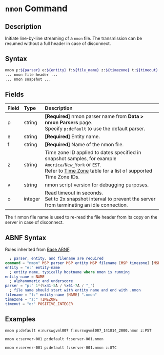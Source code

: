 # `nmon` Command

## Description

Initiate line-by-line streaming of a `nmon` file. The transmission can be resumed without a full header in case of disconnect.

## Syntax

```bash
nmon p:${parser} e:${entity} f:${file_name} z:${timezone} t:${timeout}
... nmon file header ...
... nmon snapshot ...
```

## Fields

| **Field** | **Type** | **Description**                            |
|:---|:---|:---|
| p         | string          | **[Required]**  nmon parser name from **Data > nmon Parsers** page. <br>Specify `p:default` to use the default parser. |
| e         | string          | **[Required]**  Entity name.                                     |
| f         | string          | **[Required]**  Name of the nmon file.                      |
| z         | string          | Time zone ID applied to dates specified in snapshot samples, for example `America/New_York` or `EST`.<br>Refer to [Time Zone](../../shared/timezone-list.md) table for a list of supported Time Zone IDs.|
| v         | string          | nmon script version for debugging purposes. |
| o         | integer         | Read timeout in seconds. <br>Set to 2x snapshot interval to prevent the server from terminating an idle connection.|

The `f` nmon file name is used to re-read the file header from its copy on the server in case of disconnect.

## ABNF Syntax

Rules inherited from [Base ABNF](base-abnf.md).

```elm
  ; parser, entity, and filename are required
command = "nmon" MSP parser MSP entity MSP filename [MSP timezone] [MSP timeout]
entity = "e:" entity-name
  ; entity name, typically hostname where nmon is running
entity-name = NAME
  ; alphanumeric and underscore
parser = "p:" 1*(%x41-5A / %x61-7A / "_")
  ; file name should start with entity name and end with .nmon
filename = "f:" entity-name [NAME] ".nmon"
timezone = "z:" TIMEZONE
timeout = "o:" POSITIVE_INTEGER
```

## Examples

```ls
nmon p:default e:nurswgvml007 f:nurswgvml007_141014_2000.nmon z:PST
```

```ls
nmon e:server-001 p:default f:server-001.nmon
```

```ls
nmon e:server-001 p:default f:server-001.nmon z:UTC
```
